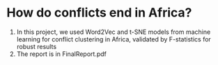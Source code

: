 # How do conflicts end in Africa?

1. In this project, we used Word2Vec and t-SNE models from machine learning for conflict clustering in Africa, validated by F-statistics for robust results
2. The report is in FinalReport.pdf
